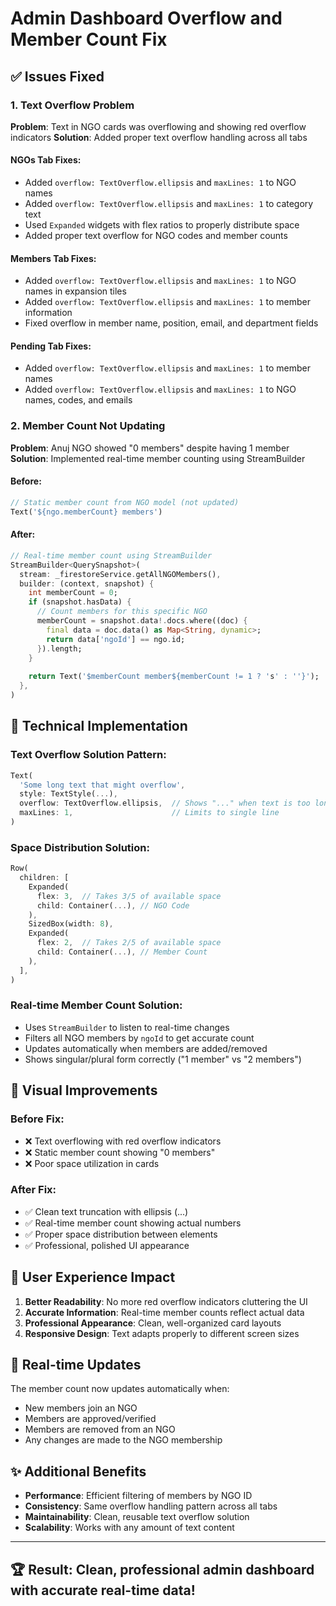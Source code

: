 # Admin Dashboard Overflow and Member Count Fix

## ✅ Issues Fixed

### 1. **Text Overflow Problem**
**Problem**: Text in NGO cards was overflowing and showing red overflow indicators
**Solution**: Added proper text overflow handling across all tabs

#### **NGOs Tab Fixes:**
- Added `overflow: TextOverflow.ellipsis` and `maxLines: 1` to NGO names
- Added `overflow: TextOverflow.ellipsis` and `maxLines: 1` to category text
- Used `Expanded` widgets with flex ratios to properly distribute space
- Added proper text overflow for NGO codes and member counts

#### **Members Tab Fixes:**
- Added `overflow: TextOverflow.ellipsis` and `maxLines: 1` to NGO names in expansion tiles
- Added `overflow: TextOverflow.ellipsis` and `maxLines: 1` to member information
- Fixed overflow in member name, position, email, and department fields

#### **Pending Tab Fixes:**
- Added `overflow: TextOverflow.ellipsis` and `maxLines: 1` to member names
- Added `overflow: TextOverflow.ellipsis` and `maxLines: 1` to NGO names, codes, and emails

### 2. **Member Count Not Updating**
**Problem**: Anuj NGO showed "0 members" despite having 1 member
**Solution**: Implemented real-time member counting using StreamBuilder

#### **Before:**
```dart
// Static member count from NGO model (not updated)
Text('${ngo.memberCount} members')
```

#### **After:**
```dart
// Real-time member count using StreamBuilder
StreamBuilder<QuerySnapshot>(
  stream: _firestoreService.getAllNGOMembers(),
  builder: (context, snapshot) {
    int memberCount = 0;
    if (snapshot.hasData) {
      // Count members for this specific NGO
      memberCount = snapshot.data!.docs.where((doc) {
        final data = doc.data() as Map<String, dynamic>;
        return data['ngoId'] == ngo.id;
      }).length;
    }
    
    return Text('$memberCount member${memberCount != 1 ? 's' : ''}');
  },
)
```

## 🔧 Technical Implementation

### **Text Overflow Solution Pattern:**
```dart
Text(
  'Some long text that might overflow',
  style: TextStyle(...),
  overflow: TextOverflow.ellipsis,  // Shows "..." when text is too long
  maxLines: 1,                      // Limits to single line
)
```

### **Space Distribution Solution:**
```dart
Row(
  children: [
    Expanded(
      flex: 3,  // Takes 3/5 of available space
      child: Container(...), // NGO Code
    ),
    SizedBox(width: 8),
    Expanded(
      flex: 2,  // Takes 2/5 of available space  
      child: Container(...), // Member Count
    ),
  ],
)
```

### **Real-time Member Count Solution:**
- Uses `StreamBuilder` to listen to real-time changes
- Filters all NGO members by `ngoId` to get accurate count
- Updates automatically when members are added/removed
- Shows singular/plural form correctly ("1 member" vs "2 members")

## 📱 Visual Improvements

### **Before Fix:**
- ❌ Text overflowing with red overflow indicators
- ❌ Static member count showing "0 members"
- ❌ Poor space utilization in cards

### **After Fix:**
- ✅ Clean text truncation with ellipsis (...)
- ✅ Real-time member count showing actual numbers
- ✅ Proper space distribution between elements
- ✅ Professional, polished UI appearance

## 🎯 User Experience Impact

1. **Better Readability**: No more red overflow indicators cluttering the UI
2. **Accurate Information**: Real-time member counts reflect actual data
3. **Professional Appearance**: Clean, well-organized card layouts
4. **Responsive Design**: Text adapts properly to different screen sizes

## 🔄 Real-time Updates

The member count now updates automatically when:
- New members join an NGO
- Members are approved/verified
- Members are removed from an NGO
- Any changes are made to the NGO membership

## ✨ Additional Benefits

- **Performance**: Efficient filtering of members by NGO ID
- **Consistency**: Same overflow handling pattern across all tabs
- **Maintainability**: Clean, reusable text overflow solution
- **Scalability**: Works with any amount of text content

---

## 🏆 **Result: Clean, professional admin dashboard with accurate real-time data!**
